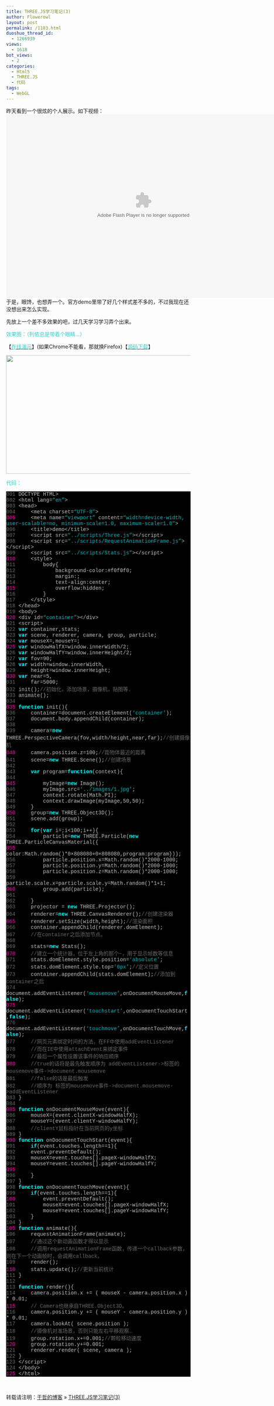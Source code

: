 ```yaml
---
title: THREE.JS学习笔记(3)
author: Flowerowl
layout: post
permalink: /1103.html
duoshuo_thread_id:
  - 1266939
views:
  - 1618
bot_views:
  - 2
categories:
  - Html5
  - THREE.JS
  - 代码
tags:
  - WebGL
---
```

  
昨天看到一个很炫的个人展示。如下视频：  
<embed src="http://player.youku.com/player.php/sid/XMjYzOTc4Mzc2/v.swf" allowFullScreen="true" quality="high" width="750" height="500" align="middle" allowScriptAccess="always" type="application/x-shockwave-flash">
</embed>于是，眼馋，也想弄一个。官方demo里带了好几个样式差不多的，不过我现在还没想出来怎么实现。

先放上一个差不多效果的吧，过几天学习学习弄个出来。

<span style="color: #33cccc;">效果图：（列侬总是带着个眼睛&#8230;）</span>

【<span style="color: #33cccc;"><a href="http://lazynight.me/z/three.js/3/demo.html" target="_blank"><span style="color: #33cccc;">在线演示</span></a></span>】(如果Chrome不能看，那就换Firefox)【<span style="color: #33cccc;"><a href="http://down.qiannao.com/space/file/flowerowl/-4e0a-4f20-5206-4eab/three.js-5b66-4e60-7b14-8bb03.rar/.page" target="_blank"><span style="color: #33cccc;">源码下载</span></a></span>】

[<img class="aligncenter size-full wp-image-1104" title="Lazynight | 夜阑" src="http://lazynight.me/wp-content/uploads/2011/12/16.jpg" alt="" width="616" height="323" />][1]

<span style="color: #33cccc;">代码：</span>

<div class="source" style="font-family: Consolas, 'Lucida Console', 'Courier New'; color: #c0c0c0; background-color: #000000;">
  <span style="color: #696969;">001</span> <span style="color: #c0c0c0;"><!</span><span style="color: #c0c0c0;">DOCTYPE</span> <span style="color: #c0c0c0;">HTML</span><span style="color: #c0c0c0;">></span><br /> <span style="color: #696969;">002</span> <span style="color: #c0c0c0;"><</span><span style="color: #c0c0c0;">html</span> <span style="color: #c0c0c0;">lang</span><span style="color: #c0c0c0;">=</span><span style="color: #00bbbb;">&#8220;en&#8221;</span><span style="color: #c0c0c0;">></span><br /> <span style="color: #696969;">003</span> <span style="color: #c0c0c0;"><</span><span style="color: #c0c0c0;">head</span><span style="color: #c0c0c0;">></span><br /> <span style="color: #696969;">004</span>     <span style="color: #c0c0c0;"><</span><span style="color: #c0c0c0;">meta</span> <span style="color: #c0c0c0;">charset</span><span style="color: #c0c0c0;">=</span><span style="color: #00bbbb;">&#8220;UTF-8&#8243;</span><span style="color: #c0c0c0;">></span><br /> <span style="color: #f810b0;">005</span>     <span style="color: #c0c0c0;"><</span><span style="color: #c0c0c0;">meta</span> <span style="color: #c0c0c0;">name</span><span style="color: #c0c0c0;">=</span><span style="color: #00bbbb;">&#8220;viewport&#8221;</span> <span style="color: #c0c0c0;">content</span><span style="color: #c0c0c0;">=</span><span style="color: #00bbbb;">&#8220;width=device-width, user-scalable=no, minimum-scale=1.0, maximum-scale=1.0&#8243;</span><span style="color: #c0c0c0;">></span><br /> <span style="color: #696969;">006</span>     <span style="color: #c0c0c0;"><</span><span style="color: #c0c0c0;">title</span><span style="color: #c0c0c0;">></span><span style="color: #c0c0c0;">demo</span><span style="color: #c0c0c0;"><</span><span style="color: #c0c0c0;">/title></span><br /> <span style="color: #696969;">007</span>     <span style="color: #c0c0c0;"><</span><span style="color: #c0c0c0;">script</span> <span style="color: #c0c0c0;">src</span><span style="color: #c0c0c0;">=</span><span style="color: #00bbbb;">&#8220;../scripts/Three.js&#8221;</span><span style="color: #c0c0c0;">><</span><span style="color: #c0c0c0;">/script></span><br /> <span style="color: #696969;">008</span>     <span style="color: #c0c0c0;"><</span><span style="color: #c0c0c0;">script</span> <span style="color: #c0c0c0;">src</span><span style="color: #c0c0c0;">=</span><span style="color: #00bbbb;">&#8220;../scripts/RequestAnimationFrame.js&#8221;</span><span style="color: #c0c0c0;">><</span><span style="color: #c0c0c0;">/script></span><br /> <span style="color: #696969;">009</span>     <span style="color: #c0c0c0;"><</span><span style="color: #c0c0c0;">script</span> <span style="color: #c0c0c0;">src</span><span style="color: #c0c0c0;">=</span><span style="color: #00bbbb;">&#8220;../scripts/Stats.js&#8221;</span><span style="color: #c0c0c0;">><</span><span style="color: #c0c0c0;">/script></span><br /> <span style="color: #f810b0;">010</span>     <span style="color: #c0c0c0;"><</span><span style="color: #c0c0c0;">style</span><span style="color: #c0c0c0;">></span><br /> <span style="color: #696969;">011</span>         <span style="color: #c0c0c0;">body</span><span style="color: #c0c0c0;">{</span><br /> <span style="color: #696969;">012</span>             <span style="color: #c0c0c0;">background</span><span style="color: #c0c0c0;">-</span><span style="color: #c0c0c0;">color</span><span style="color: #c0c0c0;">:</span><span style="color: #c0c0c0;">#</span><span style="color: #c0c0c0;">f0f0f0</span>;<br /> <span style="color: #696969;">013</span>             <span style="color: #c0c0c0;">margin</span><span style="color: #c0c0c0;">:</span><span style="color: #c0c0c0;"></span>;<br /> <span style="color: #696969;">014</span>             <span style="color: #c0c0c0;">text</span><span style="color: #c0c0c0;">-</span><span style="color: #c0c0c0;">align</span><span style="color: #c0c0c0;">:</span><span style="color: #c0c0c0;">center</span>;<br /> <span style="color: #f810b0;">015</span>             <span style="color: #c0c0c0;">overflow</span><span style="color: #c0c0c0;">:</span><span style="color: #c0c0c0;">hidden</span>;<br /> <span style="color: #696969;">016</span>         <span style="color: #c0c0c0;">}</span><br /> <span style="color: #696969;">017</span>     <span style="color: #c0c0c0;"><</span><span style="color: #c0c0c0;">/style></span><br /> <span style="color: #696969;">018</span> <span style="color: #c0c0c0;"><</span><span style="color: #c0c0c0;">/head></span><br /> <span style="color: #696969;">019</span> <span style="color: #c0c0c0;"><</span><span style="color: #c0c0c0;">body</span><span style="color: #c0c0c0;">></span><br /> <span style="color: #f810b0;">020</span> <span style="color: #c0c0c0;"><</span><span style="color: #c0c0c0;">div</span> <span style="color: #c0c0c0;">id</span><span style="color: #c0c0c0;">=</span><span style="color: #00bbbb;">&#8220;container&#8221;</span><span style="color: #c0c0c0;">><</span><span style="color: #c0c0c0;">/div></span><br /> <span style="color: #696969;">021</span> <span style="color: #c0c0c0;"><</span><span style="color: #c0c0c0;">script</span><span style="color: #c0c0c0;">></span><br /> <span style="color: #696969;">022</span> <span style="color: #00ffff; font-weight: bold;">var</span> <span style="color: #c0c0c0;">container</span><span style="color: #c0c0c0;">,</span><span style="color: #c0c0c0;">stats</span>;<br /> <span style="color: #696969;">023</span> <span style="color: #00ffff; font-weight: bold;">var</span> <span style="color: #c0c0c0;">scene</span><span style="color: #c0c0c0;">,</span> <span style="color: #c0c0c0;">renderer</span><span style="color: #c0c0c0;">,</span> <span style="color: #c0c0c0;">camera</span><span style="color: #c0c0c0;">,</span> <span style="color: #c0c0c0;">group</span><span style="color: #c0c0c0;">,</span> <span style="color: #c0c0c0;">particle</span>;<br /> <span style="color: #696969;">024</span> <span style="color: #00ffff; font-weight: bold;">var</span> <span style="color: #c0c0c0;">mouseX</span><span style="color: #c0c0c0;">=</span><span style="color: #c0c0c0;"></span><span style="color: #c0c0c0;">,</span><span style="color: #c0c0c0;">mouseY</span><span style="color: #c0c0c0;">=</span><span style="color: #c0c0c0;"></span>;<br /> <span style="color: #f810b0;">025</span> <span style="color: #00ffff; font-weight: bold;">var</span> <span style="color: #c0c0c0;">windowHalfX</span><span style="color: #c0c0c0;">=</span><span style="color: #c0c0c0;">window</span><span style="color: #c0c0c0;">.</span><span style="color: #c0c0c0;">innerWidth</span><span style="color: #c0c0c0;">/</span><span style="color: #c0c0c0;">2</span>;<br /> <span style="color: #696969;">026</span> <span style="color: #00ffff; font-weight: bold;">var</span> <span style="color: #c0c0c0;">windowHalfY</span><span style="color: #c0c0c0;">=</span><span style="color: #c0c0c0;">window</span><span style="color: #c0c0c0;">.</span><span style="color: #c0c0c0;">innerHeight</span><span style="color: #c0c0c0;">/</span><span style="color: #c0c0c0;">2</span>;<br /> <span style="color: #696969;">027</span> <span style="color: #00ffff; font-weight: bold;">var</span> <span style="color: #c0c0c0;">fov</span><span style="color: #c0c0c0;">=</span><span style="color: #c0c0c0;">90</span>;<br /> <span style="color: #696969;">028</span> <span style="color: #00ffff; font-weight: bold;">var</span> <span style="color: #c0c0c0;">width</span><span style="color: #c0c0c0;">=</span><span style="color: #c0c0c0;">window</span><span style="color: #c0c0c0;">.</span><span style="color: #c0c0c0;">innerWidth</span><span style="color: #c0c0c0;">,</span><br /> <span style="color: #696969;">029</span>     <span style="color: #c0c0c0;">height</span><span style="color: #c0c0c0;">=</span><span style="color: #c0c0c0;">window</span><span style="color: #c0c0c0;">.</span><span style="color: #c0c0c0;">innerHeight</span>;<br /> <span style="color: #f810b0;">030</span> <span style="color: #00ffff; font-weight: bold;">var</span> <span style="color: #c0c0c0;">near</span><span style="color: #c0c0c0;">=</span><span style="color: #c0c0c0;">5</span><span style="color: #c0c0c0;">,</span><br /> <span style="color: #696969;">031</span>     <span style="color: #c0c0c0;">far</span><span style="color: #c0c0c0;">=</span><span style="color: #c0c0c0;">5000</span>;<br /> <span style="color: #696969;">032</span> <span style="color: #c0c0c0;">init</span>();<span style="color: #696969;">//初始化，添加场景，摄像机，贴图等.</span><br /> <span style="color: #696969;">033</span> <span style="color: #c0c0c0;">animate</span>();<br /> <span style="color: #696969;">034</span><br /> <span style="color: #f810b0;">035</span> <span style="color: #00ffff; font-weight: bold;">function</span> <span style="color: #c0c0c0;">init</span><span style="color: #c0c0c0;">(){</span><br /> <span style="color: #696969;">036</span>     <span style="color: #c0c0c0;">container</span><span style="color: #c0c0c0;">=</span><span style="color: #c0c0c0;">document</span><span style="color: #c0c0c0;">.</span><span style="color: #c0c0c0;">createElement</span>(<span style="color: #00bbbb;">&#8216;container&#8217;</span>);<br /> <span style="color: #696969;">037</span>     <span style="color: #c0c0c0;">document</span><span style="color: #c0c0c0;">.</span><span style="color: #c0c0c0;">body</span><span style="color: #c0c0c0;">.</span><span style="color: #c0c0c0;">appendChild</span>(<span style="color: #c0c0c0;">container</span>);<br /> <span style="color: #696969;">038</span><br /> <span style="color: #696969;">039</span>     <span style="color: #c0c0c0;">camera</span><span style="color: #c0c0c0;">=</span><span style="color: #00ffff; font-weight: bold;">new</span> <span style="color: #c0c0c0;">THREE</span><span style="color: #c0c0c0;">.</span><span style="color: #c0c0c0;">PerspectiveCamera</span>(<span style="color: #c0c0c0;">fov</span><span style="color: #c0c0c0;">,</span><span style="color: #c0c0c0;">width</span><span style="color: #c0c0c0;">/</span><span style="color: #c0c0c0;">height</span><span style="color: #c0c0c0;">,</span><span style="color: #c0c0c0;">near</span><span style="color: #c0c0c0;">,</span><span style="color: #c0c0c0;">far</span>);<span style="color: #696969;">//创建摄像机</span><br /> <span style="color: #f810b0;">040</span>     <span style="color: #c0c0c0;">camera</span><span style="color: #c0c0c0;">.</span><span style="color: #c0c0c0;">position</span><span style="color: #c0c0c0;">.</span><span style="color: #c0c0c0;">z</span><span style="color: #c0c0c0;">=</span><span style="color: #c0c0c0;">100</span>;<span style="color: #696969;">//距物体最近的距离</span><br /> <span style="color: #696969;">041</span>     <span style="color: #c0c0c0;">scene</span><span style="color: #c0c0c0;">=</span><span style="color: #00ffff; font-weight: bold;">new</span> <span style="color: #c0c0c0;">THREE</span><span style="color: #c0c0c0;">.</span><span style="color: #c0c0c0;">Scene</span>();<span style="color: #696969;">//创建场景</span><br /> <span style="color: #696969;">042</span><br /> <span style="color: #696969;">043</span>     <span style="color: #00ffff; font-weight: bold;">var</span> <span style="color: #c0c0c0;">program</span><span style="color: #c0c0c0;">=</span><span style="color: #00ffff; font-weight: bold;">function</span>(<span style="color: #c0c0c0;">context</span><span style="color: #c0c0c0;">){</span><br /> <span style="color: #696969;">044</span><br /> <span style="color: #f810b0;">045</span>         <span style="color: #c0c0c0;">myImage</span><span style="color: #c0c0c0;">=</span><span style="color: #00ffff; font-weight: bold;">new</span> <span style="color: #c0c0c0;">Image</span>();<br /> <span style="color: #696969;">046</span>         <span style="color: #c0c0c0;">myImage</span><span style="color: #c0c0c0;">.</span><span style="color: #c0c0c0;">src</span><span style="color: #c0c0c0;">=</span><span style="color: #00bbbb;">&#8216;../images/1.jpg&#8217;</span>;<br /> <span style="color: #696969;">047</span>         <span style="color: #c0c0c0;">context</span><span style="color: #c0c0c0;">.</span><span style="color: #c0c0c0;">rotate</span>(<span style="color: #c0c0c0;">Math</span><span style="color: #c0c0c0;">.</span><span style="color: #c0c0c0;">PI</span>);<br /> <span style="color: #696969;">048</span>         <span style="color: #c0c0c0;">context</span><span style="color: #c0c0c0;">.</span><span style="color: #c0c0c0;">drawImage</span>(<span style="color: #c0c0c0;">myImage</span><span style="color: #c0c0c0;">,</span><span style="color: #c0c0c0;">50</span><span style="color: #c0c0c0;">,</span><span style="color: #c0c0c0;">50</span>);<br /> <span style="color: #696969;">049</span>     <span style="color: #c0c0c0;">}</span><br /> <span style="color: #f810b0;">050</span>     <span style="color: #c0c0c0;">group</span><span style="color: #c0c0c0;">=</span><span style="color: #00ffff; font-weight: bold;">new</span> <span style="color: #c0c0c0;">THREE</span><span style="color: #c0c0c0;">.</span><span style="color: #c0c0c0;">Object3D</span>();<br /> <span style="color: #696969;">051</span>     <span style="color: #c0c0c0;">scene</span><span style="color: #c0c0c0;">.</span><span style="color: #c0c0c0;">add</span>(<span style="color: #c0c0c0;">group</span>);<br /> <span style="color: #696969;">052</span><br /> <span style="color: #696969;">053</span>     <span style="color: #00ffff; font-weight: bold;">for</span>(<span style="color: #00ffff; font-weight: bold;">var</span> <span style="color: #c0c0c0;">i</span><span style="color: #c0c0c0;">=</span><span style="color: #c0c0c0;"></span>;<span style="color: #c0c0c0;">i</span><span style="color: #c0c0c0;"><</span><span style="color: #c0c0c0;">100</span>;<span style="color: #c0c0c0;">i</span><span style="color: #c0c0c0;">++</span><span style="color: #c0c0c0;">){</span><br /> <span style="color: #696969;">054</span>         <span style="color: #c0c0c0;">particle</span><span style="color: #c0c0c0;">=</span><span style="color: #00ffff; font-weight: bold;">new</span> <span style="color: #c0c0c0;">THREE</span><span style="color: #c0c0c0;">.</span><span style="color: #c0c0c0;">Particle</span>(<span style="color: #00ffff; font-weight: bold;">new</span> <span style="color: #c0c0c0;">THREE</span><span style="color: #c0c0c0;">.</span><span style="color: #c0c0c0;">ParticleCanvasMaterial</span><span style="color: #c0c0c0;">({</span><br /> <span style="color: #f810b0;">055</span>         <span style="color: #c0c0c0;">color</span><span style="color: #c0c0c0;">:</span><span style="color: #c0c0c0;">Math</span><span style="color: #c0c0c0;">.</span><span style="color: #c0c0c0;">random</span>()<span style="color: #c0c0c0;">*</span><span style="color: #c0c0c0;">0&#215;808080</span><span style="color: #c0c0c0;">+</span><span style="color: #c0c0c0;">0&#215;808080</span><span style="color: #c0c0c0;">,</span><span style="color: #c0c0c0;">program</span><span style="color: #c0c0c0;">:</span><span style="color: #c0c0c0;">program</span><span style="color: #c0c0c0;">}));</span><br /> <span style="color: #696969;">056</span>         <span style="color: #c0c0c0;">particle</span><span style="color: #c0c0c0;">.</span><span style="color: #c0c0c0;">position</span><span style="color: #c0c0c0;">.</span><span style="color: #c0c0c0;">x</span><span style="color: #c0c0c0;">=</span><span style="color: #c0c0c0;">Math</span><span style="color: #c0c0c0;">.</span><span style="color: #c0c0c0;">random</span>()<span style="color: #c0c0c0;">*</span><span style="color: #c0c0c0;">2000</span><span style="color: #c0c0c0;">-</span><span style="color: #c0c0c0;">1000</span>;<br /> <span style="color: #696969;">057</span>         <span style="color: #c0c0c0;">particle</span><span style="color: #c0c0c0;">.</span><span style="color: #c0c0c0;">position</span><span style="color: #c0c0c0;">.</span><span style="color: #c0c0c0;">y</span><span style="color: #c0c0c0;">=</span><span style="color: #c0c0c0;">Math</span><span style="color: #c0c0c0;">.</span><span style="color: #c0c0c0;">random</span>()<span style="color: #c0c0c0;">*</span><span style="color: #c0c0c0;">2000</span><span style="color: #c0c0c0;">-</span><span style="color: #c0c0c0;">1000</span>;<br /> <span style="color: #696969;">058</span>         <span style="color: #c0c0c0;">particle</span><span style="color: #c0c0c0;">.</span><span style="color: #c0c0c0;">position</span><span style="color: #c0c0c0;">.</span><span style="color: #c0c0c0;">z</span><span style="color: #c0c0c0;">=</span><span style="color: #c0c0c0;">Math</span><span style="color: #c0c0c0;">.</span><span style="color: #c0c0c0;">random</span>()<span style="color: #c0c0c0;">*</span><span style="color: #c0c0c0;">2000</span><span style="color: #c0c0c0;">-</span><span style="color: #c0c0c0;">1000</span>;<br /> <span style="color: #696969;">059</span>         <span style="color: #c0c0c0;">particle</span><span style="color: #c0c0c0;">.</span><span style="color: #c0c0c0;">scale</span><span style="color: #c0c0c0;">.</span><span style="color: #c0c0c0;">x</span><span style="color: #c0c0c0;">=</span><span style="color: #c0c0c0;">particle</span><span style="color: #c0c0c0;">.</span><span style="color: #c0c0c0;">scale</span><span style="color: #c0c0c0;">.</span><span style="color: #c0c0c0;">y</span><span style="color: #c0c0c0;">=</span><span style="color: #c0c0c0;">Math</span><span style="color: #c0c0c0;">.</span><span style="color: #c0c0c0;">random</span>()<span style="color: #c0c0c0;">*</span><span style="color: #c0c0c0;">1</span><span style="color: #c0c0c0;">+</span><span style="color: #c0c0c0;">1</span>;<br /> <span style="color: #f810b0;">060</span>         <span style="color: #c0c0c0;">group</span><span style="color: #c0c0c0;">.</span><span style="color: #c0c0c0;">add</span>(<span style="color: #c0c0c0;">particle</span>);<br /> <span style="color: #696969;">061</span><br /> <span style="color: #696969;">062</span>     <span style="color: #c0c0c0;">}</span><br /> <span style="color: #696969;">063</span>     <span style="color: #c0c0c0;">projector</span> <span style="color: #c0c0c0;">=</span> <span style="color: #00ffff; font-weight: bold;">new</span> <span style="color: #c0c0c0;">THREE</span><span style="color: #c0c0c0;">.</span><span style="color: #c0c0c0;">Projector</span>();<br /> <span style="color: #696969;">064</span>     <span style="color: #c0c0c0;">renderer</span><span style="color: #c0c0c0;">=</span><span style="color: #00ffff; font-weight: bold;">new</span> <span style="color: #c0c0c0;">THREE</span><span style="color: #c0c0c0;">.</span><span style="color: #c0c0c0;">CanvasRenderer</span>();<span style="color: #696969;">//创建渲染器</span><br /> <span style="color: #f810b0;">065</span>     <span style="color: #c0c0c0;">renderer</span><span style="color: #c0c0c0;">.</span><span style="color: #c0c0c0;">setSize</span>(<span style="color: #c0c0c0;">width</span><span style="color: #c0c0c0;">,</span><span style="color: #c0c0c0;">height</span>);<span style="color: #696969;">//渲染面积</span><br /> <span style="color: #696969;">066</span>     <span style="color: #c0c0c0;">container</span><span style="color: #c0c0c0;">.</span><span style="color: #c0c0c0;">appendChild</span>(<span style="color: #c0c0c0;">renderer</span><span style="color: #c0c0c0;">.</span><span style="color: #c0c0c0;">domElement</span>);<br /> <span style="color: #696969;">067</span>     <span style="color: #696969;">//在container之后添加节点。</span><br /> <span style="color: #696969;">068</span><br /> <span style="color: #696969;">069</span>     <span style="color: #c0c0c0;">stats</span><span style="color: #c0c0c0;">=</span><span style="color: #00ffff; font-weight: bold;">new</span> <span style="color: #c0c0c0;">Stats</span>();<br /> <span style="color: #f810b0;">070</span>     <span style="color: #696969;">//建立一个统计器，位于左上角的那个~，用于显示帧数等信息</span><br /> <span style="color: #696969;">071</span>     <span style="color: #c0c0c0;">stats</span><span style="color: #c0c0c0;">.</span><span style="color: #c0c0c0;">domElement</span><span style="color: #c0c0c0;">.</span><span style="color: #c0c0c0;">style</span><span style="color: #c0c0c0;">.</span><span style="color: #c0c0c0;">position</span><span style="color: #c0c0c0;">=</span><span style="color: #00bbbb;">&#8216;absolute&#8217;</span>;<br /> <span style="color: #696969;">072</span>     <span style="color: #c0c0c0;">stats</span><span style="color: #c0c0c0;">.</span><span style="color: #c0c0c0;">domElement</span><span style="color: #c0c0c0;">.</span><span style="color: #c0c0c0;">style</span><span style="color: #c0c0c0;">.</span><span style="color: #c0c0c0;">top</span><span style="color: #c0c0c0;">=</span><span style="color: #00bbbb;">&#8217;0px&#8217;</span>;<span style="color: #696969;">//定义位置</span><br /> <span style="color: #696969;">073</span>     <span style="color: #c0c0c0;">container</span><span style="color: #c0c0c0;">.</span><span style="color: #c0c0c0;">appendChild</span>(<span style="color: #c0c0c0;">stats</span><span style="color: #c0c0c0;">.</span><span style="color: #c0c0c0;">domElement</span>);<span style="color: #696969;">//添加到container之后</span><br /> <span style="color: #696969;">074</span>     <span style="color: #c0c0c0;">document</span><span style="color: #c0c0c0;">.</span><span style="color: #c0c0c0;">addEventListener</span>(<span style="color: #00bbbb;">&#8216;mousemove&#8217;</span><span style="color: #c0c0c0;">,</span><span style="color: #c0c0c0;">onDocumentMouseMove</span><span style="color: #c0c0c0;">,</span><span style="color: #00ffff; font-weight: bold;">false</span>);<br /> <span style="color: #f810b0;">075</span>     <span style="color: #c0c0c0;">document</span><span style="color: #c0c0c0;">.</span><span style="color: #c0c0c0;">addEventListener</span>(<span style="color: #00bbbb;">&#8216;touchstart&#8217;</span><span style="color: #c0c0c0;">,</span><span style="color: #c0c0c0;">onDocumentTouchStart</span><span style="color: #c0c0c0;">,</span><span style="color: #00ffff; font-weight: bold;">false</span>);<br /> <span style="color: #696969;">076</span>     <span style="color: #c0c0c0;">document</span><span style="color: #c0c0c0;">.</span><span style="color: #c0c0c0;">addEventListener</span>(<span style="color: #00bbbb;">&#8216;touchmove&#8217;</span><span style="color: #c0c0c0;">,</span><span style="color: #c0c0c0;">onDocumentTouchMove</span><span style="color: #c0c0c0;">,</span><span style="color: #00ffff; font-weight: bold;">false</span>);<br /> <span style="color: #696969;">077</span>     <span style="color: #696969;">//网页元素绑定时间的方法，在FF中使用addEventListener</span><br /> <span style="color: #696969;">078</span>     <span style="color: #696969;">//而在IE中使用attachEvent来绑定事件</span><br /> <span style="color: #696969;">079</span>     <span style="color: #696969;">//最后一个属性设置该事件的响应顺序</span><br /> <span style="color: #f810b0;">080</span>     <span style="color: #696969;">//true的话将是最先触发顺序为 addEventListener->标签的mousemove事件->document.mousemove　</span><br /> <span style="color: #696969;">081</span>     <span style="color: #696969;">//false的话是最后触发</span><br /> <span style="color: #696969;">082</span>     <span style="color: #696969;">//顺序为 标签的mousemove事件->document.mousemove->addEventListener</span><br /> <span style="color: #696969;">083</span> <span style="color: #c0c0c0;">}</span><br /> <span style="color: #696969;">084</span><br /> <span style="color: #f810b0;">085</span> <span style="color: #00ffff; font-weight: bold;">function</span> <span style="color: #c0c0c0;">onDocumentMouseMove</span>(<span style="color: #c0c0c0;">event</span><span style="color: #c0c0c0;">){</span><br /> <span style="color: #696969;">086</span>     <span style="color: #c0c0c0;">mouseX</span><span style="color: #c0c0c0;">=</span>(<span style="color: #c0c0c0;">event</span><span style="color: #c0c0c0;">.</span><span style="color: #c0c0c0;">clientX</span><span style="color: #c0c0c0;">-</span><span style="color: #c0c0c0;">windowHalfX</span>);<br /> <span style="color: #696969;">087</span>     <span style="color: #c0c0c0;">mouseY</span><span style="color: #c0c0c0;">=</span>(<span style="color: #c0c0c0;">event</span><span style="color: #c0c0c0;">.</span><span style="color: #c0c0c0;">clientY</span><span style="color: #c0c0c0;">-</span><span style="color: #c0c0c0;">windowHalfY</span>);<br /> <span style="color: #696969;">088</span>     <span style="color: #696969;">//clientY鼠标指针在当前网页的y坐标</span><br /> <span style="color: #696969;">089</span> <span style="color: #c0c0c0;">}</span><br /> <span style="color: #f810b0;">090</span> <span style="color: #00ffff; font-weight: bold;">function</span> <span style="color: #c0c0c0;">onDocumentTouchStart</span>(<span style="color: #c0c0c0;">event</span><span style="color: #c0c0c0;">){</span><br /> <span style="color: #696969;">091</span>     <span style="color: #00ffff; font-weight: bold;">if</span>(<span style="color: #c0c0c0;">event</span><span style="color: #c0c0c0;">.</span><span style="color: #c0c0c0;">touches</span><span style="color: #c0c0c0;">.</span><span style="color: #c0c0c0;">length</span><span style="color: #c0c0c0;">==</span><span style="color: #c0c0c0;">1</span><span style="color: #c0c0c0;">){</span><br /> <span style="color: #696969;">092</span>     <span style="color: #c0c0c0;">event</span><span style="color: #c0c0c0;">.</span><span style="color: #c0c0c0;">preventDefault</span>();<br /> <span style="color: #696969;">093</span>     <span style="color: #c0c0c0;">mouseX</span><span style="color: #c0c0c0;">=</span><span style="color: #c0c0c0;">event</span><span style="color: #c0c0c0;">.</span><span style="color: #c0c0c0;">touches</span><span style="color: #c0c0c0;">[</span><span style="color: #c0c0c0;"></span><span style="color: #c0c0c0;">].</span><span style="color: #c0c0c0;">pageX</span><span style="color: #c0c0c0;">-</span><span style="color: #c0c0c0;">windowHalfX</span>;<br /> <span style="color: #696969;">094</span>     <span style="color: #c0c0c0;">mouseY</span><span style="color: #c0c0c0;">=</span><span style="color: #c0c0c0;">event</span><span style="color: #c0c0c0;">.</span><span style="color: #c0c0c0;">touches</span><span style="color: #c0c0c0;">[</span><span style="color: #c0c0c0;"></span><span style="color: #c0c0c0;">].</span><span style="color: #c0c0c0;">pageY</span><span style="color: #c0c0c0;">-</span><span style="color: #c0c0c0;">windowHalfY</span>;<br /> <span style="color: #f810b0;">095</span><br /> <span style="color: #696969;">096</span>     <span style="color: #c0c0c0;">}</span><br /> <span style="color: #696969;">097</span> <span style="color: #c0c0c0;">}</span><br /> <span style="color: #696969;">098</span> <span style="color: #00ffff; font-weight: bold;">function</span> <span style="color: #c0c0c0;">onDocumentTouchMove</span>(<span style="color: #c0c0c0;">event</span><span style="color: #c0c0c0;">){</span><br /> <span style="color: #696969;">099</span>     <span style="color: #00ffff; font-weight: bold;">if</span>(<span style="color: #c0c0c0;">event</span><span style="color: #c0c0c0;">.</span><span style="color: #c0c0c0;">touches</span><span style="color: #c0c0c0;">.</span><span style="color: #c0c0c0;">length</span><span style="color: #c0c0c0;">==</span><span style="color: #c0c0c0;">1</span><span style="color: #c0c0c0;">){</span><br /> <span style="color: #f810b0;">100</span>         <span style="color: #c0c0c0;">event</span><span style="color: #c0c0c0;">.</span><span style="color: #c0c0c0;">preventDefault</span>();<br /> <span style="color: #696969;">101</span>         <span style="color: #c0c0c0;">mouseX</span><span style="color: #c0c0c0;">=</span><span style="color: #c0c0c0;">event</span><span style="color: #c0c0c0;">.</span><span style="color: #c0c0c0;">touches</span><span style="color: #c0c0c0;">[</span><span style="color: #c0c0c0;"></span><span style="color: #c0c0c0;">].</span><span style="color: #c0c0c0;">pageX</span><span style="color: #c0c0c0;">-</span><span style="color: #c0c0c0;">windowHalfX</span>;<br /> <span style="color: #696969;">102</span>         <span style="color: #c0c0c0;">mouseY</span><span style="color: #c0c0c0;">=</span><span style="color: #c0c0c0;">event</span><span style="color: #c0c0c0;">.</span><span style="color: #c0c0c0;">touches</span><span style="color: #c0c0c0;">[</span><span style="color: #c0c0c0;"></span><span style="color: #c0c0c0;">].</span><span style="color: #c0c0c0;">pageY</span><span style="color: #c0c0c0;">-</span><span style="color: #c0c0c0;">windowHalfY</span>;<br /> <span style="color: #696969;">103</span>     <span style="color: #c0c0c0;">}</span><br /> <span style="color: #696969;">104</span> <span style="color: #c0c0c0;">}</span><br /> <span style="color: #f810b0;">105</span> <span style="color: #00ffff; font-weight: bold;">function</span> <span style="color: #c0c0c0;">animate</span><span style="color: #c0c0c0;">(){</span><br /> <span style="color: #696969;">106</span>     <span style="color: #c0c0c0;">requestAnimationFrame</span>(<span style="color: #c0c0c0;">animate</span>);<br /> <span style="color: #696969;">107</span>     <span style="color: #696969;">//通过这个新动画函数才得以显示</span><br /> <span style="color: #696969;">108</span>     <span style="color: #696969;">//调用requestAnimationFrame函数，传递一个callback参数，则在下一个动画帧时，会调用callback。 </span><br /> <span style="color: #696969;">109</span>     <span style="color: #c0c0c0;">render</span>();<br /> <span style="color: #f810b0;">110</span>     <span style="color: #c0c0c0;">stats</span><span style="color: #c0c0c0;">.</span><span style="color: #c0c0c0;">update</span>();<span style="color: #696969;">//更新当前统计</span><br /> <span style="color: #696969;">111</span> <span style="color: #c0c0c0;">}</span><br /> <span style="color: #696969;">112</span><br /> <span style="color: #696969;">113</span> <span style="color: #00ffff; font-weight: bold;">function</span> <span style="color: #c0c0c0;">render</span><span style="color: #c0c0c0;">(){</span><br /> <span style="color: #696969;">114</span>     <span style="color: #c0c0c0;">camera</span><span style="color: #c0c0c0;">.</span><span style="color: #c0c0c0;">position</span><span style="color: #c0c0c0;">.</span><span style="color: #c0c0c0;">x</span> <span style="color: #c0c0c0;">+=</span> ( <span style="color: #c0c0c0;">mouseX</span> <span style="color: #c0c0c0;">-</span> <span style="color: #c0c0c0;">camera</span><span style="color: #c0c0c0;">.</span><span style="color: #c0c0c0;">position</span><span style="color: #c0c0c0;">.</span><span style="color: #c0c0c0;">x</span> ) <span style="color: #c0c0c0;">*</span> <span style="color: #c0c0c0;">0.01</span>;<br /> <span style="color: #f810b0;">115</span>     <span style="color: #696969;">// Camera也继承自THREE.Object3D。</span><br /> <span style="color: #696969;">116</span>     <span style="color: #c0c0c0;">camera</span><span style="color: #c0c0c0;">.</span><span style="color: #c0c0c0;">position</span><span style="color: #c0c0c0;">.</span><span style="color: #c0c0c0;">y</span> <span style="color: #c0c0c0;">+=</span> ( <span style="color: #c0c0c0;">mouseY</span> <span style="color: #c0c0c0;">-</span> <span style="color: #c0c0c0;">camera</span><span style="color: #c0c0c0;">.</span><span style="color: #c0c0c0;">position</span><span style="color: #c0c0c0;">.</span><span style="color: #c0c0c0;">y</span> ) <span style="color: #c0c0c0;">*</span> <span style="color: #c0c0c0;">0.01</span>;<br /> <span style="color: #696969;">117</span>     <span style="color: #c0c0c0;">camera</span><span style="color: #c0c0c0;">.</span><span style="color: #c0c0c0;">lookAt</span>( <span style="color: #c0c0c0;">scene</span><span style="color: #c0c0c0;">.</span><span style="color: #c0c0c0;">position</span> );<br /> <span style="color: #696969;">118</span>     <span style="color: #696969;">//摄像机对准场景，否则只能左右平移观察&#8230;</span><br /> <span style="color: #696969;">119</span>     <span style="color: #c0c0c0;">group</span><span style="color: #c0c0c0;">.</span><span style="color: #c0c0c0;">rotation</span><span style="color: #c0c0c0;">.</span><span style="color: #c0c0c0;">x</span><span style="color: #c0c0c0;">+=</span><span style="color: #c0c0c0;">0.001</span>;<span style="color: #696969;">//颗粒移动速度</span><br /> <span style="color: #f810b0;">120</span>     <span style="color: #c0c0c0;">group</span><span style="color: #c0c0c0;">.</span><span style="color: #c0c0c0;">rotation</span><span style="color: #c0c0c0;">.</span><span style="color: #c0c0c0;">y</span><span style="color: #c0c0c0;">+=</span><span style="color: #c0c0c0;">0.001</span>;<br /> <span style="color: #696969;">121</span>     <span style="color: #c0c0c0;">renderer</span><span style="color: #c0c0c0;">.</span><span style="color: #c0c0c0;">render</span>( <span style="color: #c0c0c0;">scene</span><span style="color: #c0c0c0;">,</span> <span style="color: #c0c0c0;">camera</span> );<br /> <span style="color: #696969;">122</span> <span style="color: #c0c0c0;">}</span><br /> <span style="color: #696969;">123</span> <span style="color: #c0c0c0;"><</span><span style="color: #c0c0c0;">/script></span><br /> <span style="color: #696969;">124</span> <span style="color: #c0c0c0;"><</span><span style="color: #c0c0c0;">/body></span><br /> <span style="color: #f810b0;">125</span> <span style="color: #c0c0c0;"><</span><span style="color: #c0c0c0;">/html></span>
</div>

&nbsp;

转载请注明：[于哲的博客][2] &raquo; [THREE.JS学习笔记(3)][3]

 [1]: http://lazynight.me/wp-content/uploads/2011/12/16.jpg
 [2]: http://lazynight.me
 [3]: http://lazynight.me/1103.html
